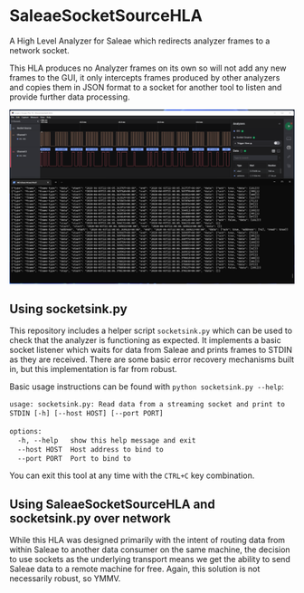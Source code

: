 # SaleaeSocketSourceHLA

A High Level Analyzer for Saleae which redirects analyzer frames to a network socket.

This HLA produces no Analyzer frames on its own so will not add any new frames to the GUI, it
only intercepts frames produced by other analyzers and copies them in JSON format to a socket for
another tool to listen and provide further data processing.

![Screenshot of Saleae Logic 2 w/ SaleaeSocketSourceHLA and serialsink.py running in a terminal window](assets/screenshot-1.png)

## Using socketsink.py

This repository includes a helper script `socketsink.py` which can be used to check that the
analyzer is functioning as expected. It implements a basic socket listener which waits for data from
Saleae and prints frames to STDIN as they are received. There are some basic error recovery mechanisms
built in, but this implementation is far from robust.

Basic usage instructions can be found with `python socketsink.py --help`:

```
usage: socketsink.py: Read data from a streaming socket and print to STDIN [-h] [--host HOST] [--port PORT]

options:
  -h, --help   show this help message and exit
  --host HOST  Host address to bind to
  --port PORT  Port to bind to
```

You can exit this tool at any time with the `CTRL+C` key combination.

## Using SaleaeSocketSourceHLA and socketsink.py over network

While this HLA was designed primarily with the intent of routing data from within Saleae to another
data consumer on the same machine, the decision to use sockets as the underlying transport means we
get the ability to send Saleae data to a remote machine for free. Again, this solution is not necessarily
robust, so YMMV.
